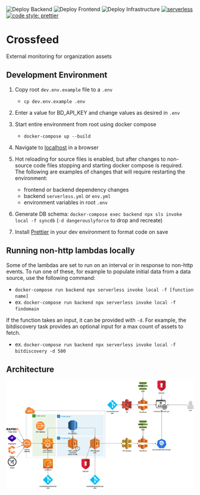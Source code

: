 ![Deploy Backend](https://github.com/cisagov/crossfeed/workflows/Backend%20Pipeline/badge.svg?branch=master)
![Deploy Frontend](https://github.com/cisagov/crossfeed/workflows/Frontend%20Pipeline/badge.svg?branch=master)
![Deploy Infrastructure](https://github.com/cisagov/crossfeed/workflows/Deploy%20Infrastructure/badge.svg?branch=master)
[![serverless](http://public.serverless.com/badges/v3.svg)](http://www.serverless.com)
[![code style: prettier](https://img.shields.io/badge/code_style-prettier-ff69b4.svg)](https://github.com/prettier/prettier)

# Crossfeed

External monitoring for organization assets

## Development Environment

1.  Copy root `dev.env.example` file to a `.env`

    - `cp dev.env.example .env`

2.  Enter a value for BD_API_KEY and change values as desired in `.env`

3.  Start entire environment from root using docker compose

    - `docker-compose up --build`

4.  Navigate to [localhost](http://localhost) in a browser

5.  Hot reloading for source files is enabled, but after changes to non-source code files stopping and starting docker compose is required. The following are examples of changes that will require restarting the environment:

    - frontend or backend dependency changes
    - backend `serverless.yml` or `env.yml`
    - environment variables in root `.env`

6.  Generate DB schema: `docker-compose exec backend npx sls invoke local -f syncdb` (`-d dangerouslyforce` to drop and recreate)

7. Install [Prettier](https://www.robinwieruch.de/how-to-use-prettier-vscode) in your dev environment to format code on save

## Running non-http lambdas locally

Some of the lambdas are set to run on an interval or in response to non-http events. To run one of these, for example to populate initial data from a data source, use the following command:

- `docker-compose run backend npx serverless invoke local -f [function name]`
- ex. `docker-compose run backend npx serverless invoke local -f findomain`

If the function takes an input, it can be provided with `-d`. For example, the bitdiscovery task provides an optional input for a max count of assets to fetch.

- ex. `docker-compose run backend npx serverless invoke local -f bitdiscovery -d 500`

## Architecture

![](https://github.com/cisagov/crossfeed/blob/master/docs/architecture.png)
